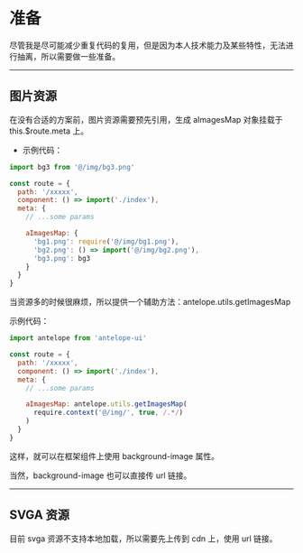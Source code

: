 # 准备

尽管我是尽可能减少重复代码的复用，但是因为本人技术能力及某些特性，无法进行抽离，所以需要做一些准备。

---

## 图片资源

在没有合适的方案前，图片资源需要预先引用，生成 aImagesMap 对象挂载于 this.\$route.meta 上。

- 示例代码：

```js
import bg3 from '@/img/bg3.png'

const route = {
  path: '/xxxxx',
  component: () => import('./index'),
  meta: {
    // ...some params

    aImagesMap: {
      'bg1.png': require('@/img/bg1.png'),
      'bg2.png': () => import('@/img/bg2.png'),
      'bg3.png': bg3
    }
  }
}
```

当资源多的时候很麻烦，所以提供一个辅助方法：antelope.utils.getImagesMap

示例代码：

```js
import antelope from 'antelope-ui'

const route = {
  path: '/xxxxx',
  component: () => import('./index'),
  meta: {
    // ...some params

    aImagesMap: antelope.utils.getImagesMap(
      require.context('@/img/', true, /.*/)
    )
  }
}
```

这样，就可以在框架组件上使用 background-image 属性。

当然，background-image 也可以直接传 url 链接。

---

## SVGA 资源

目前 svga 资源不支持本地加载，所以需要先上传到 cdn 上，使用 url 链接。
